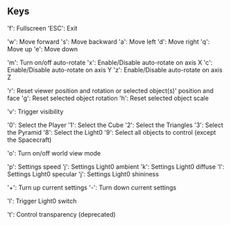 
## Keys

'f': Fullscreen
'ESC': Exit

'w': Move forward
's': Move backward
'a': Move left
'd': Move right
'q': Move up
'e': Move down

'm': Turn on/off auto-rotate
'x': Enable/Disable auto-rotate on axis X
'c': Enable/Disable auto-rotate on axis Y
'z': Enable/Disable auto-rotate on axis Z

'r': Reset viewer position and rotation or selected object(s)' position and face
'g': Reset selected object rotation
'h': Reset selected object scale

'v': Trigger visibility

'0': Select the Player
'1': Select the Cube
'2': Select the Triangles
'3': Select the Pyramid
'8': Select the Light0
'9': Select all objects to control (except the Spacecraft)

'o': Turn on/off world view mode

'p': Settings speed
'j': Settings Light0 ambient
'k': Settings Light0 diffuse
'l': Settings Light0 specular
'j': Settings Light0 shininess

'+': Turn up current settings
'-': Turn down current settings

'l': Trigger Light0 switch

't': Control transparency (deprecated)
